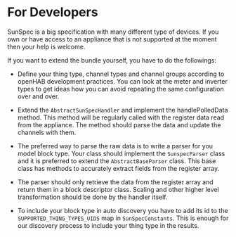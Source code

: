 # For Developers

SunSpec is a big specification with many different type of devices.
If you own or have access to an appliance that is not supported at the moment then your help is welcome.

If you want to extend the bundle yourself, you have to do the followings:

- Define your thing type, channel types and channel groups according to openHAB development practices.
  You can look at the meter and inverter types to get ideas how you can avoid repeating the same configuration over and over.

- Extend the `AbstractSunSpecHandler` and implement the handlePolledData method.
  This method will be regularly called with the register data read from the appliance.
  The method should parse the data and update the channels with them.

- The preferred way to parse the raw data is to write a parser for you model block type.
  Your class should implement the `SunspecParser` class and it is preferred to extend the `AbstractBaseParser` class.
  This base class has methods to accurately extract fields from the register array.

- The parser should only retrieve the data from the register array and return them in a block descriptor class.
  Scaling and other higher level transformation should be done by the handler itself.

- To include your block type in auto discovery you have to add its id to the `SUPPORTED_THING_TYPES_UIDS` map in `SunSpecConstants`. This is enough for our discovery process to include your thing type in the results.

